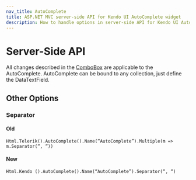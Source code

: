 ```yaml
---
nav_title: AutoComplete
title: ASP.NET MVC server-side API for Kendo UI AutoComplete widget
description: How to handle options in server-side API for Kendo UI AutoComplete with ASP.NET MVC.
---
```


# Server-Side API

All changes described in the [ComboBox](combobox) are applicable to the AutoComplete. AutoComplete can be bound to any collection, just define the DataTextField.

## Other Options

### Separator

#### Old

	Html.Telerik().AutoComplete().Name(“AutoComplete”).Multiple(m => m.Separator(“, “))
 
#### New

	Html.Kendo ().AutoComplete().Name(“AutoComplete”).Separator(“, “)
